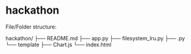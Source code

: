 # hackathon

File/Folder structure:

hackathon/
├── README.md
├── app.py
├── filesystem_lru.py
├── <anyother utils>.py
└── template
    ├── Chart.js
    └── index.html
